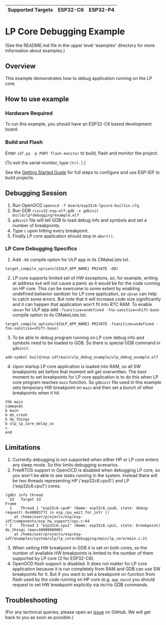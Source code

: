| Supported Targets | ESP32-C6 | ESP32-P4 |
| ----------------- | -------- | -------- |

# LP Core Debugging Example

(See the README.md file in the upper level 'examples' directory for more information about examples.)

## Overview

This example demonstrates how to debug application running on the LP core.

## How to use example

### Hardware Required

To run this example, you should have an ESP32-C6 based development board.

### Build and Flash

Enter `idf.py -p PORT flash monitor` to build, flash and monitor the project.

(To exit the serial monitor, type ``Ctrl-]``.)

See the [Getting Started Guide](https://docs.espressif.com/projects/esp-idf/en/latest/get-started/index.html) for full steps to configure and use ESP-IDF to build projects.

## Debugging Session

1) Run OpenOCD `openocd -f board/esp32c6-lpcore-builtin.cfg`.
2) Run GDB `riscv32-esp-elf-gdb -x gdbinit build/lp*debugging*example.elf`
3) `gdbinit` file will tell GDB to load debug info and symbols and set a number of breakpoints.
4) Type `c` upon hitting every breakpoint.
5) Finally LP core application should stop in `abort()`.

### LP Core Debugging Specifics

1) Add `-O0` compile option for ULP app in its CMakeLists.txt.
```
target_compile_options(${ULP_APP_NAME} PRIVATE -O0)
```
2) LP core supports limited set of HW exceptions, so, for example, writing at address `0x0` will not cause a panic as it would be for the code running on HP core. This can be overcome to some extent by enabling undefined behavior sanitizer for LP core application, so `ubsan` can help to catch some errors. But note that it will increase code size significantly and it can happen that application won't fit into RTC RAM. To enable `ubsan` for ULP app add `-fsanitize=undefined -fno-sanitize=shift-base` compile option to its CMakeLists.txt.
```
target_compile_options(${ULP_APP_NAME} PRIVATE -fsanitize=undefined -fno-sanitize=shift-base)
```
3) To be able to debug program running on LP core debug info and symbols need to be loaded to GDB. So there is special GDB command in `gdbinit`:
```
add-symbol build/esp-idf/main/ulp_debug_example/ulp_debug_example.elf
```
4) Upon startup LP core application is loaded into RAM, so all SW breakpoints set before that moment will get overwritten. The best moment to set breakpoints for LP core application is to do this when LP core program reaches `main` function. So `gdbinit` file used in this example sets temporary HW breakpoint on `main` and then set a bunch of other breakpoints when it hit.
```
thb main
commands
b main
b do_crash
b do_things
b ulp_lp_core_delay_us
c
end
```

## Limitations

1) Currently debugging is not supported when either HP or LP core enters any sleep mode. So this limits debugging scenarios.
2) FreeRTOS support in OpenOCD is disabled when debugging LP core, so you won't be able to see tasks running in the system. Instead there will be two threads representing HP ('esp32c6.cpu0') and LP ('esp32c6.cpu1') cores:
```
(gdb) info thread
  Id   Target Id                                                          Frame
  1    Thread 1 "esp32c6.cpu0" (Name: esp32c6.cpu0, state: debug-request) 0x40803772 in esp_cpu_wait_for_intr ()
    at /home/user/projects/esp/esp-idf/components/esp_hw_support/cpu.c:64
* 2    Thread 2 "esp32c6.cpu1" (Name: esp32c6.cpu1, state: breakpoint)    do_things (max=1000000000)
    at /home/user/projects/esp/esp-idf/examples/system/ulp/lp_core/debugging/main/lp_core/main.c:21
```
3) When setting HW breakpoint in GDB it is set on both cores, so the number of available HW breakpoints is limited to the number of them supported by LP core (2 for ESP32-C6).
4) OpenOCD flash support is disabled. It does not matter for LP core application because it is run completely from RAM and GDB can use SW breakpoints for it. But if you want to set a breakpoint on function from flash used by the code running on HP core (e.g. `app_main`) you should request to set HW breakpoint explicitly via `hb`/`thb` GDB commands.

## Troubleshooting

(For any technical queries, please open an [issue](https://github.com/espressif/esp-idf/issues) on GitHub. We will get back to you as soon as possible.)
